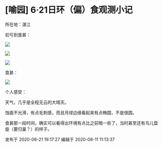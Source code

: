# [喻园] 6·21日环（偏）食观测小记

所在地：湛江

初亏到食甚：

  

![](https://pic1.zhimg.com/v2-87948c09e37978357f52f97c74b3d4e2_720w.png?source=d16d100b)

  

![](https://pic1.zhimg.com/v2-fec61349689a43920af5651e68c33b98_720w.png?source=d16d100b)

  

![](https://pic3.zhimg.com/v2-a507eebcc74e437d6817b7697fd6450f_720w.png?source=d16d100b)

  

食甚：

![](https://pic3.zhimg.com/v2-46ab82feebde1be1378fee4d0587a15d_720w.png?source=d16d100b)

  

个人感受：

天气，几乎是全程无云的大晴天。

蚀面不光滑，有点毛刺感，而且月球边缘看起来有点椭圆，不是很圆。

食甚那一段时间，确实可以看得出环境有点比之前暗一些了，当时甚至还有鸟儿盘旋（要归巢？）的样子。

发布于 2020-06-21 19:17:27 编辑于 2020-08-11 11:13:37

